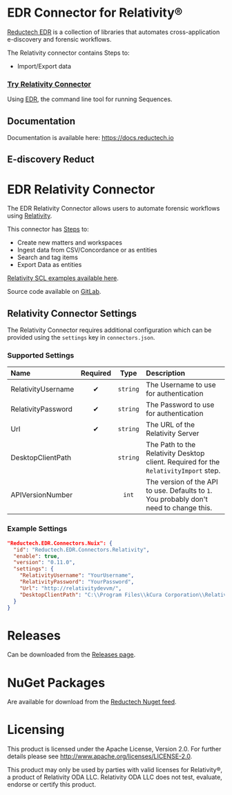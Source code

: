 # EDR Connector for Relativity®

[Reductech EDR](https://gitlab.com/reductech/edr) is a collection of
libraries that automates cross-application e-discovery and forensic workflows.

The Relativity connector contains Steps to:

- Import/Export data

### [Try Relativity Connector](https://gitlab.com/reductech/edr/edr/-/releases)

Using [EDR](https://gitlab.com/reductech/edr/edr),
the command line tool for running Sequences.

## Documentation

Documentation is available here: https://docs.reductech.io

## E-discovery Reduct

# EDR Relativity Connector

The EDR Relativity Connector allows users to automate forensic workflows using
[Relativity](https://www.relativity.com/).

This connector has [Steps](https://docs.reductech.io/edr/steps/Relativity.html) to:

- Create new matters and workspaces
- Ingest data from CSV/Concordance or as entities
- Search and tag items
- Export Data as entities

[Relativity SCL examples available here](https://docs.reductech.io/edr/examples/relativity.html).

Source code available on [GitLab](https://gitlab.com/reductech/edr/connectors/relativity).

## Relativity Connector Settings

The Relativity Connector requires additional configuration which can be
provided using the `settings` key in `connectors.json`.

### Supported Settings

| Name                  | Required |    Type    |Description                                                                                                                        |
| :- | :-: | :-: | :- |
| RelativityUsername        |    ✔     |  `string`  | The Username to use for authentication |
| RelativityPassword        |    ✔     |  `string`  | The Password to use for authentication |
| Url        |    ✔     |  `string`  | The URL of the Relativity Server |
| DesktopClientPath        |         |  `string`  | The Path to the Relativity Desktop client. Required for the `RelativityImport` step. |
| APIVersionNumber        |         |  `int`  | The version of the API to use. Defaults to `1`. You probably don't need to change this. |

### Example Settings

```json
"Reductech.EDR.Connectors.Nuix": {
  "id": "Reductech.EDR.Connectors.Relativity",
  "enable": true,
  "version": "0.11.0",
  "settings": {
    "RelativityUsername": "YourUsername",
    "RelativityPassword": "YourPassword",
    "Url": "http://relativitydevvm/",
    "DesktopClientPath": "C:\\Program Files\\kCura Corporation\\Relativity Desktop Client\\Relativity.Desktop.Client.exe",
  }
}
```

# Releases

Can be downloaded from the [Releases page](https://gitlab.com/reductech/edr/connectors/relativity/-/releases).

# NuGet Packages

Are available for download from the [Reductech Nuget feed](https://gitlab.com/reductech/nuget/-/packages).

# Licensing

This product is licensed under the Apache License, Version 2.0.
For further details please see http://www.apache.org/licenses/LICENSE-2.0.

This product may only be used by parties with valid licenses for Relativity®, a product of Relativity ODA LLC.
Relativity ODA LLC does not test, evaluate, endorse or certify this product.
